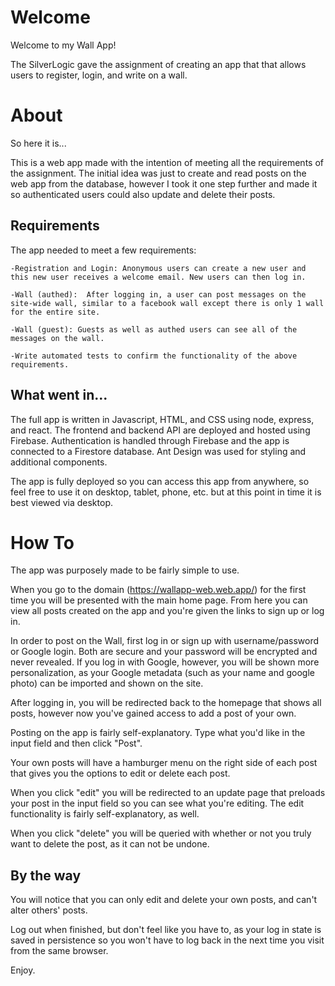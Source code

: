 # Welcome

Welcome to my Wall App! 

The SilverLogic gave the assignment of creating an app that that allows users to register, login, and write on a wall.

# About

So here it is...

This is a web app made with the intention of meeting all the requirements of the assignment. The initial idea was just to create and read posts on the web app from the database, however I took it one step further and made it so authenticated users could also update and delete their posts.

## Requirements

The app needed to meet a few requirements:

    -Registration and Login: Anonymous users can create a new user and this new user receives a welcome email. New users can then log in.

    -Wall (authed):  After logging in, a user can post messages on the site-wide wall, similar to a facebook wall except there is only 1 wall for the entire site.  

    -Wall (guest): Guests as well as authed users can see all of the messages on the wall.

    -Write automated tests to confirm the functionality of the above requirements.  


## What went in...

The full app is written in Javascript, HTML, and CSS using node, express, and react. The frontend and backend API are deployed and hosted using Firebase. Authentication is handled through Firebase and the app is connected to a Firestore database. Ant Design was used for styling and additional components.

The app is fully deployed so you can access this app from anywhere, so feel free to use it on desktop, tablet, phone, etc. but at this point in time it is best viewed via desktop.


# How To

The app was purposely made to be fairly simple to use. 

When you go to the domain (https://wallapp-web.web.app/) for the first time you will be presented with the main home page. From here you can view all posts created on the app and you're given the links to sign up or log in.

In order to post on the Wall, first log in or sign up with username/password or Google login. Both are secure and your password will be encrypted and never revealed. If you log in with Google, however, you will be shown more personalization, as your Google metadata (such as your name and google photo) can be imported and shown on the site.

After logging in, you will be redirected back to the homepage that shows all posts, however now you've gained access to add a post of your own.

Posting on the app is fairly self-explanatory. Type what you'd like in the input field and then click "Post".

Your own posts will have a hamburger menu on the right side of each post that gives you the options to edit or delete each post. 

When you click "edit" you will be redirected to an update page that preloads your post in the input field so you can see what you're editing. The edit functionality is fairly self-explanatory, as well.

When you click "delete" you will be queried with whether or not you truly want to delete the post, as it can not be undone.


## By the way 

You will notice that you can only edit and delete your own posts, and can't alter others' posts. 

Log out when finished, but don't feel like you have to, as your log in state is saved in persistence so you won't have to log back in the next time you visit from the same browser.


Enjoy.


